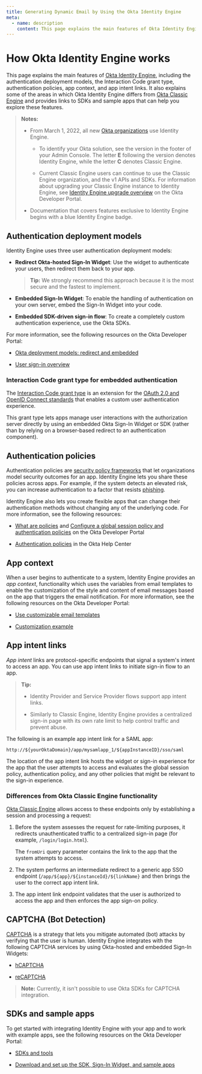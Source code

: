```yaml
---
title: Generating Dynamic Email by Using the Okta Identity Engine
meta:
  - name: description
    content: This page explains the main features of Okta Identity Engine, including the authentication deployment models, the Interaction Code grant type, authentication policies, app context, and app intent links. It also provides SDKs and sample apps that can help you explore these features.
---
```


<ApiLifecycle access="ie" />

# How Okta Identity Engine works
This page explains the main features of [Okta Identity Engine](https://help.okta.com/oie/en-us/content/topics/identity-engine/oie-index.htm), including the authentication deployment models, the Interaction Code grant type, authentication policies, app context, and app intent links. It also explains some of the areas in which Okta Identity Engine differs from [Okta Classic Engine](/docs/guides/archive-overview/main/) and provides links to SDKs and sample apps that can help you explore these features.

> **Notes:**
> * From March 1, 2022, all new [Okta organizations](/docs/concepts/okta-organizations/) use Identity Engine.
>   
>   * To identify your Okta solution, see the version in the footer of your Admin Console. The letter **E** following the version denotes Identity Engine, while the letter **C** denotes Classic Engine.
>     
>   * Current Classic Engine users can continue to use the Classic Engine organization, and the v1 APIs and SDKs. For information about upgrading your Classic Engine instance to Identity Engine, see [Identity Engine upgrade overview](/docs/guides/oie-upgrade-overview/main/) on the Okta Developer Portal.
>     
> * Documentation that covers features exclusive to Identity Engine begins with a blue <span class="api-label api-label-ie">Identity Engine</span> badge.


<a id="authentication-deployment-models"></a>
## Authentication deployment models
Identity Engine uses three user authentication deployment models:

* **Redirect Okta-hosted Sign-In Widget**: Use the widget to authenticate your users, then redirect them back to your app.

  > **Tip:** We strongly recommend this approach because it is the most secure and the fastest to implement.
  
* **Embedded Sign-In Widget**: To enable the handling of authentication on your own server, embed the Sign-In Widget into your code.
  
* **Embedded SDK-driven sign-in flow**: To create a completely custom authentication experience, use the Okta SDKs.

For more information, see the following resources on the Okta Developer Portal:

* [Okta deployment models: redirect and embedded](/docs/concepts/redirect-vs-embedded/)
  
* [User sign-in overview](/docs/guides/sign-in-overview/main/)


<a id="interaction-code-grant-type-embedded-authentication"></a>
### Interaction Code grant type for embedded authentication
The [Interaction Code grant type](/docs/concepts/interaction-code/) is an extension for the [OAuth 2.0 and OpenID Connect standards](/docs/concepts/oauth-openid/) that enables a custom user authentication experience.

This grant type lets apps manage user interactions with the authorization server directly by using an embedded Okta Sign-In Widget or SDK (rather than by relying on a browser-based redirect to an authentication component).


<a id="authentication-policies"></a>
## Authentication policies
Authentication policies are [security policy frameworks](https://www.okta.com/resources/whitepaper/okta-security-technical-white-paper/) that let organizations model security outcomes for an app. Identity Engine lets you share these policies across apps. For example, if the system detects an elevated risk, you can increase authentication to a factor that resists [phishing](https://en.wikipedia.org/wiki/Phishing).

Identity Engine also lets you create flexible apps that can change their authentication methods without changing any of the underlying code. For more information, see the following resources:

* [What are policies](/docs/concepts/policies/) and [Configure a global session policy and authentication policies](/docs/guides/configure-signon-policy/main/) on the Okta Developer Portal

* [Authentication policies](https://help.okta.com/okta_help.htm?type=oie&id=ext-about-asop) in the Okta Help Center


<a id="app-context"></a>
## App context
When a user begins to authenticate to a system, Identity Engine provides an _app context_, functionality which uses the variables from email templates to enable the customization of the style and content of email messages based on the app that triggers the email notification. For more information, see the following resources on the Okta Developer Portal:

* [Use customizable email templates](/docs/guides/custom-email/main/#use-customizable-email-templates)
  
* [Customization example](/docs/guides/custom-email/main/#customization-example)

<a id="app-intent-links"></a>

## App intent links
_App intent_ links are protocol-specific endpoints that signal a system's intent to access an app. You can use app intent links to initiate sign-in flow to an app.

> **Tip:**
> 
> * Identity Provider and Service Provider flows support app intent links.
>
> * Similarly to Classic Engine, Identity Engine provides a centralized sign-in page with its own rate limit to help control traffic and prevent abuse.

The following is an example app intent link for a SAML app:

```
http://${yourOktaDomain}/app/mysamlapp_1/${appInstanceID}/sso/saml
```

The location of the app intent link hosts the widget or sign-in experience for the app that the user attempts to access and evaluates the global session policy, authentication policy, and any other policies that might be relevant to the sign-in experience.


<a id="app-intent-links-differences-from-classic-engine"></a>
### Differences from Okta Classic Engine functionality
[Okta Classic Engine](https://help.okta.com/en-us/content/index-admin.htm) allows access to these endpoints only by establishing a session and processing a request:

1. Before the system assesses the request for rate-limiting purposes, it redirects unauthenticated traffic to a centralized sign-in page (for example, `/login/login.html`).

   The `fromUri` query parameter contains the link to the app that the system attempts to access.
   
1. The system performs an intermediate redirect to a generic app SSO endpoint (`/app/${app}/${instanceId}/${linkName}` and then brings the user to the correct app intent link.
   
1. The app intent link endpoint validates that the user is authorized to access the app and then enforces the app sign-on policy.


<a id="captcha"></a>
## CAPTCHA (Bot Detection)
[CAPTCHA](https://en.wikipedia.org/wiki/CAPTCHA) is a strategy that lets you mitigate automated (bot) attacks by verifying that the user is human. Identity Engine integrates with the following CAPTCHA services by using Okta-hosted and embedded Sign-In Widgets:

* [hCAPTCHA](https://www.hcaptcha.com/)
  
* [reCAPTCHA](https://www.google.com/recaptcha/about/)

> **Note:** Currently, it isn't possible to use Okta SDKs for CAPTCHA integration.


<a id="sdks-sample-apps"></a>
## SDKs and sample apps
To get started with integrating Identity Engine with your app and to work with example apps, see the following resources on the Okta Developer Portal:

* [SDKs and tools](/code/)
  
* [Download and set up the SDK, Sign-In Widget, and sample apps](/docs/guides/oie-embedded-common-download-setup-app/android/main/)

